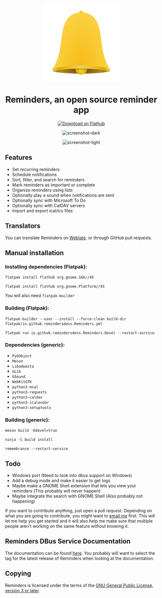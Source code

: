 <div align="center">

![Reminders](data/icons/io.github.remindersdevs.Reminders.svg)
# Reminders, an open source reminder app

<a href="https://flathub.org/apps/details/io.github.dgsasha.Remembrance">
    <img src="https://flathub.org/assets/badges/flathub-badge-i-en.png" width="300px" height="100" alt="Download on Flathub"/>
</a>

![screenshot-dark](screenshot-dark.png)

![screenshot-light](screenshot-light.png)

</div>

## Features
- Set recurring reminders
- Schedule notifications
- Sort, filter, and search for reminders
- Mark reminders as important or complete
- Organize reminders using lists
- Optionally play a sound when notifications are sent
- Optionally sync with Microsoft To Do
- Optionally sync with CalDAV servers
- Import and export ical/ics files

## Translators
You can translate Reminders on [Weblate](https://hosted.weblate.org/engage/reminders/), or through GitHub pull requests.

## Manual installation

### Installing dependencies (Flatpak):
```
flatpak install flathub org.gnome.Sdk//45
```
```
flatpak install flathub org.gnome.Platform//45
```
You will also need `flatpak-builder`


### Building (Flatpak):
```
flatpak-builder --user --install --force-clean build-dir flatpak/io.github.remindersdevs.Reminders.yml
```
```
flatpak run io.github.remindersdevs.Reminders.Devel --restart-service
```

### Dependencies (generic):
- `PyGObject`
- `Meson`
- `Libadwaita`
- `GLib`
- `GSound`
- `WebKitGTK`
- `python3-msal`
- `python3-requests`
- `python3-caldav`
- `python3-icalendar`
- `python3-setuptools`

### Building (generic):
```
meson build -Ddevel=true
```
```
ninja -C build install
```
```
remembrance --restart-service
```

## Todo
- Windows port (Need to look into dbus support on Windows)
- Add a debug mode and make it easier to get logs
- Maybe make a GNOME Shell extension that lets you view your reminders (This probably will never happen)
- Maybe integrate the search with GNOME Shell (Also probably not happening)

If you want to contribute anything, just open a pull request. Depending on what you are going to contribute, you might want to [email me](mailto:dgsasha04@gmail.com) first. This will let me help you get started and it will also help me make sure that multiple people aren't working on the same feature without knowing it.

## Reminders DBus Service Documentation
The documentation can be found [here](REMINDERS_SERVICE.md). You probably will want to select the tag for the latest release of Reminders when looking at the documentation.

## Copying
Reminders is licensed under the terms of the [GNU General Public License, version 3 or later](https://www.gnu.org/licenses/gpl-3.0.txt).
